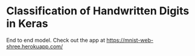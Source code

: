 # Classification of Handwritten Digits in Keras
End to end model. 
Check out the app at https://mnist-web-shree.herokuapp.com/

